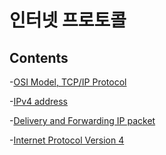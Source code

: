 # 인터넷 프로토콜

## Contents

-[OSI Model, TCP/IP Protocol](OSI_Model,TCPIP_Protocol/README.md)

-[IPv4 address](IPv4/README.md)

-[Delivery and Forwarding IP packet](Packet_Delivery_Forwarding/README.md)

-[Internet Protocol Version 4](Internet_Protocol_Version4/README.md)
